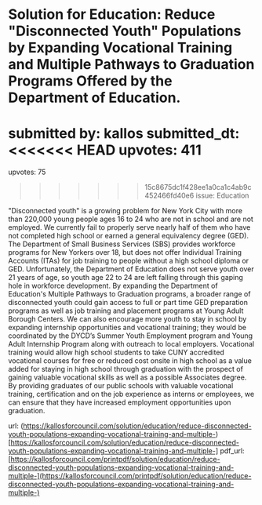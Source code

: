 # Solution for Education: Reduce "Disconnected Youth" Populations by Expanding Vocational Training and Multiple Pathways to Graduation Programs Offered by the Department of Education. #

submitted by: kallos
submitted_dt: 
<<<<<<< HEAD
upvotes: 411
=======
upvotes: 75
>>>>>>> 15c8675dc1f428ee1a0ca1c4ab9c452466fd40e6
issue: Education

"Disconnected youth" is a growing problem for New York City with more than 220,000 young people ages 16 to 24 who are not in school and are not employed.
We currently fail to properly serve nearly half of them who have not completed high school or earned a general equivalency degree (GED). The Department of Small Business Services (SBS) provides workforce programs for New Yorkers over 18, but does not offer Individual Training Accounts (ITAs) for job training to people without a high school diploma or GED. Unfortunately, the Department of Education does not serve youth over 21 years of age, so youth age 22 to 24 are left falling through this gaping hole in workforce development.
By expanding the Department of Education's Multiple Pathways to Graduation programs, a broader range of disconnected youth could gain access to full or part time GED preparation programs as well as job training and placement programs at Young Adult Borough Centers. We can also encourage more youth to stay in school by expanding internship opportunities and vocational training; they would be coordinated by the DYCD’s Summer Youth Employment program and Young Adult Internship Program along with outreach to local employers. 
Vocational training would allow high school students to take CUNY accredited vocational courses for free or reduced cost onsite in high school as a value added for staying in high school through graduation with the prospect of gaining valuable vocational skills as well as a possible Associates degree. By providing graduates of our public schools with valuable vocational training, certification and on the job experience as interns or employees, we can ensure that they have increased employment opportunities upon graduation.

url: (https://kallosforcouncil.com/solution/education/reduce-disconnected-youth-populations-expanding-vocational-training-and-multiple-)[https://kallosforcouncil.com/solution/education/reduce-disconnected-youth-populations-expanding-vocational-training-and-multiple-]
pdf_url: [https://kallosforcouncil.com/printpdf/solution/education/reduce-disconnected-youth-populations-expanding-vocational-training-and-multiple-](https://kallosforcouncil.com/printpdf/solution/education/reduce-disconnected-youth-populations-expanding-vocational-training-and-multiple-)